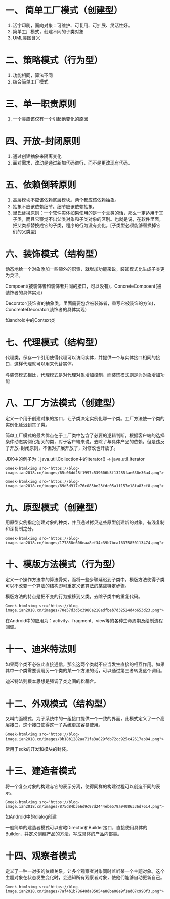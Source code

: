 # 一、 简单工厂模式（创建型）

1. 活字印刷，面向对象：可维护、可复用、可扩展、灵活性好。
2. 简单工厂模式，创建不同的子类对象
3. UML类图含义

# 二、策略模式（行为型）

1. 功能相同，算法不同
2. 结合简单工厂模式

# 三、单一职责原则

1. 一个类应该仅有一个引起他变化的原因

# 四、开放-封闭原则

1. 通过创建抽象来隔离变化
2. 面对需求，改动是通过新加代码进行，而不是更改现有代码。

# 五、依赖倒转原则

1. 高层模块不应该依赖底层模块。两个都应该依赖抽象。
2. 抽象不应该依赖细节。细节应该依赖抽象。
3. 里氏替换原则：一个软件实体如果使用的是一个父类的话，那么一定适用于其子类，而且它察觉不出父类对象和子类对象的区别。也就是说，在软件里面，把父类都替换成它的子类，程序的行为没有变化。[子类型必须能够替换掉它们的父类型]

# 六、装饰模式（结构型）

动态地给一个对象添加一些额外的职责，就增加功能来说，装饰模式比生成子类更为灵活。

Compoent(被装饰者和装饰者共同的接口，可以没有)，ConcreteCompoent(被装饰者的具体实现)

Decorator(装饰者的抽象类，里面需要包含被装饰者，重写它被装饰的方法)，ConcreateDecorator(装饰者的具体实现)

如android中的Context类

# 七、代理模式（结构型）

代理类，保存一个引用使得代理可以访问实体，并提供一个与实体接口相同的接口，这样代理就可以用来代替实体。

与装饰模式相比，代理模式是对代理对象增加控制，而装饰模式则是为对象增加功能

# 八、工厂方法模式（创建型）

定义一个用于创建对象的接口，让子类决定实例化哪一个类。工厂方法使一个类的实例化延迟到其子类。

简单工厂模式的最大优点在于工厂类中包含了必要的逻辑判断，根据客户端的选择条件动态实例化相关的类，对于客户端来说，去除了与具体产品的依赖，但是违反了开放-封闭原则，不但对扩展开放了，对修改也开放了。

JDK中的例子为：java.util.Collection中的iterator()  ->  java.util.Iterator

`Gmeek-html<img src="https://blog-image.ian2018.cn/images/65c06dd28f1997c539606b3f13285fae630e36a4.png">`

`Gmeek-html<img src="https://blog-image.ian2018.cn/images/69d5d917e76c085be23fdc05a1f157e18fa83cf8.png">`

# 九、原型模式（创建型）

用原型实例指定创建对象的种类，并且通过拷贝这些原型创建新的对象。有浅复制和深复制之分。

`Gmeek-html<img src="https://blog-image.ian2018.cn/images/177858e606eaa8ef34c39b7bca16375850113474.png">`

# 十、模版方法模式（行为型）

定义一个操作方法中的算法骨架，而将一些步骤延迟到子类中。模版方法使得子类可以不改变一个算法的结构即可重定义该算法的某些特定步骤。

模版方法的特点是把不变的行为搬移到父类，去除子类中的重复代码。

`Gmeek-html<img src="https://blog-image.ian2018.cn/images/70e57d3d5c3980a218adfbeb7d32524d4b653d23.png">`

在Android中的应用为：activity、fragment、view等的各种生命周期及绘制流程回调。

# 十一、迪米特法则

如果两个类不必彼此直接通信，那么这两个类就不应当发生直接的相互作用。如果其中一个类需要调用另一个类的某一个方法的话，可以通过第三者转发这个调用。

迪米特法则根本思想是强调了类之间的松耦合。

# 十二、外观模式（结构型）

又叫门面模式，为子系统中的一组接口提供一个一致的界面，此模式定义了一个高层接口，这个接口使得这一子系统更加容易使用。

`Gmeek-html<img src="https://blog-image.ian2018.cn/images/8b18b1282aa71fa3a829fdb72cc925c42617ab84.png">`

常用于sdk的开发和模块的封装。

# 十三、建造者模式

将一个复杂对象的构建与它的表示分离，使得同样的构建过程可以创造不同的表示。

`Gmeek-html<img src="https://blog-image.ian2018.cn/images/875d84b3e6d9c97d2444ebe579a94086336d7614.png">`

如Android中的dialog创建

一般简单的建造者模式可以省略Director和Builder接口，直接使用具体的Builder，并定义创建产品的方法，写成具体的产品内部类。

# 十四、观察者模式

定义了一种一对多的依赖关系，让多个观察者对象同时监听某一个主题对象。这个主题对象在状态发生变化时，会通知所有观察者对象，使他们能够自动更新自己。

`Gmeek-html<img src="https://blog-image.ian2018.cn/images/7af4b1b78648da85054a88ba08e9f1ad07c990f3.png">`


<!-- ##{"timestamp":1571101860}## -->